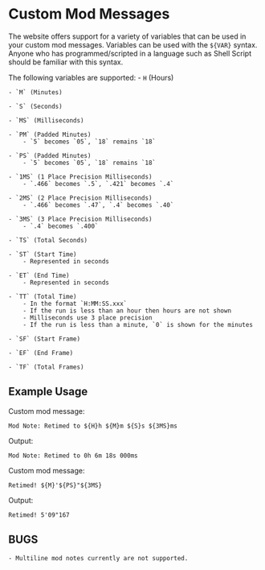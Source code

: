 # Custom Mod Messages

The website offers support for a variety of variables that can be used in your custom mod messages.
Variables can be used with the `${VAR}` syntax. Anyone who has programmed/scripted in a language
such as Shell Script should be familiar with this syntax.

The following variables are supported:
	- `H` (Hours)

	- `M` (Minutes)

	- `S` (Seconds)

	- `MS` (Milliseconds)

	- `PM` (Padded Minutes)
		- `5` becomes `05`, `18` remains `18`

	- `PS` (Padded Minutes)
		- `5` becomes `05`, `18` remains `18`

	- `1MS` (1 Place Precision Milliseconds)
		- `.466` becomes `.5`, `.421` becomes `.4`

	- `2MS` (2 Place Precision Milliseconds)
		- `.466` becomes `.47`, `.4` becomes `.40`

	- `3MS` (3 Place Precision Milliseconds)
		- `.4` becomes `.400`

	- `TS` (Total Seconds)

	- `ST` (Start Time)
		- Represented in seconds

	- `ET` (End Time)
		- Represented in seconds

	- `TT` (Total Time)
		- In the format `H:MM:SS.xxx`
		- If the run is less than an hour then hours are not shown
		- Milliseconds use 3 place precision
		- If the run is less than a minute, `0` is shown for the minutes

	- `SF` (Start Frame)

	- `EF` (End Frame)

	- `TF` (Total Frames)

## Example Usage

Custom mod message:

```
Mod Note: Retimed to ${H}h ${M}m ${S}s ${3MS}ms
```

Output:

```
Mod Note: Retimed to 0h 6m 18s 000ms
```

Custom mod message:

```
Retimed! ${M}'${PS}"${3MS}
```

Output:

```
Retimed! 5'09"167
```

## BUGS

	- Multiline mod notes currently are not supported.
